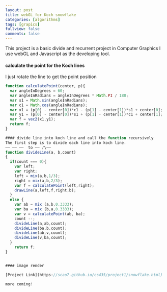 ```yaml
---
layout: post
title: webGL for Koch snowflake
categories: [algorithms]
tags: [grapics]
fullview: false
comments: false
---
```

This project is a basic divide and recurrent project in Computer Graphics
I use webGL and Javascript as the developing tool.
#### calculate the point for the Koch lines
I just rotate the line to get the point position
````javascript
function calculatePoint(center, p){
  var angleInDegrees = 60;
  var angleInRadians = angleInDegrees * Math.PI / 180;
  var s1 = Math.sin(angleInRadians);
  var c1 = Math.cos(angleInRadians);
  var x1 = (p[0] - center[0])*c1 - (p[1] - center[1])*s1 + center[0];
  var y1 = (p[0] - center[0])*s1 + (p[1] - center[1])*c1 + center[1];
  var f = vec2(x1,y1);
  return f;
}

#### divide line into koch line and call the function recursively
The first step is to divide each line into koch line.
—— —— ——  to —— /\——
function divideLine(a, b,count)
{
  if(count === 0){
    var left;
    var right;
    left = mix(a,b,1/3);
    right = mix(a,b,2/3);
    var f = calculatePoint(left,right);
    drawLine(a,left,f,right,b);
  }
  else {
    var ab = mix (a,b,0.3333);
    var ba = mix (b,a,0.3333);
    var v = calculatePoint(ab, ba);
    count --;
    divideLine(a,ab,count);
    divideLine(ba,b,count);
    divideLine(ab,v,count);
    divideLine(v,ba,count);
  }
    return f;
}


#### image render

[Project Link](https://scao7.github.io/cs435/project1/snowflake.html)

more coming!
